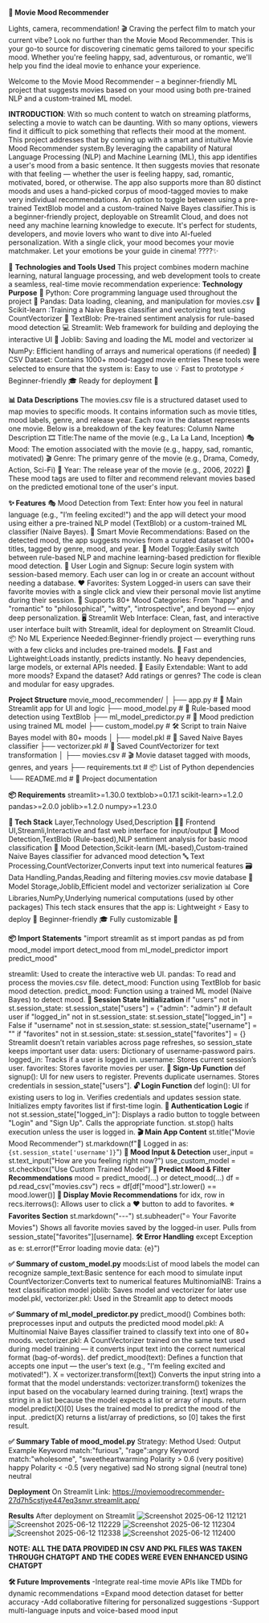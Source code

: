 **🎥 Movie Mood Recommender**

Lights, camera, recommendation! 🎬 Craving the perfect film to match your current vibe? Look no further than the Movie Mood Recommender. This is your go-to source for discovering cinematic gems tailored to your specific mood. Whether you're feeling happy, sad, adventurous, or romantic, we'll help you find the ideal movie to enhance your experience.

Welcome to the Movie Mood Recommender – a beginner-friendly ML project that suggests movies based on your mood using both pre-trained NLP and a custom-trained ML model.

**INTRODUCTION**:
With so much content to watch on streaming platforms, selecting a movie to watch can be daunting. With so many options, viewers find it difficult to pick something that reflects their mood at the moment. This project addresses that by coming up with a smart and intuitive Movie Mood Recommender system.By leveraging the capability of Natural Language Processing (NLP) and Machine Learning (ML), this app identifies a user's mood from a basic sentence. It then suggests movies that resonate with that feeling — whether the user is feeling happy, sad, romantic, motivated, bored, or otherwise. The app also supports more than 80 distinct moods and uses a hand-picked corpus of mood-tagged movies to make very individual recommendations. An option to toggle between using a pre-trained TextBlob model and a custom-trained Naive Bayes classifier.This is a beginner-friendly project, deployable on Streamlit Cloud, and does not need any machine learning knowledge to execute.
It's perfect for students, developers, and movie lovers who want to dive into AI-fueled personalization. With a single click, your mood becomes your movie matchmaker.
Let your emotions be your guide in cinema! ????️✨

🧠 **Technologies and Tools Used**
This project combines modern machine learning, natural language processing, and web development tools to create a seamless, real-time movie recommendation experience:
**Technology Purpose**
🐍 Python:	Core programming language used throughout the project
🧾 Pandas:	Data loading, cleaning, and manipulation for movies.csv
🔢 Scikit-learn	:Training a Naive Bayes classifier and vectorizing text using CountVectorizer
🧠 TextBlob: Pre-trained sentiment analysis for rule-based mood detection
💻 Streamlit: Web framework for building and deploying the interactive UI
💾 Joblib: Saving and loading the ML model and vectorizer
📊 NumPy: Efficient handling of arrays and numerical operations (if needed)
📁 CSV Dataset: Contains 1000+ mood-tagged movie entries
These tools were selected to ensure that the system is:
Easy to use 💡
Fast to prototype ⚡
Beginner-friendly 🎓
Ready for deployment 🚀

**📊 Data Descriptions**
The movies.csv file is a structured dataset used to map movies to specific moods. It contains information such as movie titles, mood labels, genre, and release year. Each row in the dataset represents one movie.
Below is a breakdown of the key features:
Column Name	Description
🎞 Title:The name of the movie (e.g., La La Land, Inception)
🎭 Mood: The emotion associated with the movie (e.g., happy, sad, romantic, motivated)
🎬 Genre: The primary genre of the movie (e.g., Drama, Comedy, Action, Sci-Fi)
📅 Year: The release year of the movie (e.g., 2006, 2022)
🧠 These mood tags are used to filter and recommend relevant movies based on the predicted emotional tone of the user's input.

**✨ Features**
🎭 Mood Detection from Text: Enter how you feel in natural language (e.g., "I’m feeling excited!") and the app will detect your mood using either a pre-trained NLP model (TextBlob) or a custom-trained ML classifier (Naive Bayes).
🍿 Smart Movie Recommendations: Based on the detected mood, the app suggests movies from a curated dataset of 1000+ titles, tagged by genre, mood, and year.
🔄 Model Toggle:Easily switch between rule-based NLP and machine learning-based prediction for flexible mood detection.
🔐 User Login and Signup: Secure login system with session-based memory. Each user can log in or create an account without needing a database.
❤️ Favorites: System Logged-in users can save their favorite movies with a single click and view their personal movie list anytime during their session.
🧠 Supports 80+ Mood Categories: From "happy" and "romantic" to "philosophical", "witty", "introspective", and beyond — enjoy deep personalization.
🖥 Streamlit Web Interface: Clean, fast, and interactive user interface built with Streamlit, ideal for deployment on Streamlit Cloud.
📦 No ML Experience Needed:Beginner-friendly project — everything runs with a few clicks and includes pre-trained models.
🚀 Fast and Lightweight:Loads instantly, predicts instantly. No heavy dependencies, large models, or external APIs needed.
🔧 Easily Extendable: Want to add more moods? Expand the dataset? Add ratings or genres? The code is clean and modular for easy upgrades.

**Project Structure**
movie_mood_recommender/
│
├── app.py                  # 🎯 Main Streamlit app for UI and logic
├── mood_model.py           # 🧠 Rule-based mood detection using TextBlob
├── ml_model_predictor.py   # 🤖 Mood prediction using trained ML model
├── custom_model.py         # 🛠️ Script to train Naive Bayes model with 80+ moods
│
├── model.pkl               # 🧾 Saved Naive Bayes classifier
├── vectorizer.pkl          # 🧾 Saved CountVectorizer for text transformation
│
├── movies.csv              # 🎬 Movie dataset tagged with moods, genres, and years
├── requirements.txt        # 📦 List of Python dependencies
└── README.md               # 📘 Project documentation


**📦 Requirements**
streamlit>=1.30.0
textblob>=0.17.1
scikit-learn>=1.2.0
pandas>=2.0.0
joblib>=1.2.0
numpy>=1.23.0


**🧠 Tech Stack**
Layer,Technology Used,Description
👨‍💻 Frontend UI,Streamli,Interactive and fast web interface for input/output
🧠 Mood Detection,TextBlob (Rule-based),NLP sentiment analysis for basic mood classification
🧠 Mood Detection,Scikit-learn (ML-based),Custom-trained Naive Bayes classifier for advanced mood detection
🔤 Text Processing,CountVectorizer,Converts input text into numerical features
🗃️ Data Handling,Pandas,Reading and filtering movies.csv movie database
💾 Model Storage,Joblib,Efficient model and vectorizer serialization
📊 Core Libraries,NumPy,Underlying numerical computations (used by other packages)
This tech stack ensures that the app is:
Lightweight ⚡
Easy to deploy 🚀
Beginner-friendly 🎓
Fully customizable 🔧

**📦 Import Statements**
"import streamlit as st
import pandas as pd
from mood_model import detect_mood
from ml_model_predictor import predict_mood"

streamlit: Used to create the interactive web UI.
pandas: To read and process the movies.csv file.
detect_mood: Function using TextBlob for basic mood detection.
predict_mood: Function using a trained ML model (Naive Bayes) to detect mood.
**🧠 Session State Initialization**
if "users" not in st.session_state:
    st.session_state["users"] = {"admin": "admin"}  # default user
if "logged_in" not in st.session_state:
    st.session_state["logged_in"] = False
if "username" not in st.session_state:
    st.session_state["username"] = ""
if "favorites" not in st.session_state:
    st.session_state["favorites"] = {}
Streamlit doesn’t retain variables across page refreshes, so session_state keeps important user data:
users: Dictionary of username-password pairs.
logged_in: Tracks if a user is logged in.
username: Stores current session’s user.
favorites: Stores favorite movies per user.
**🔐 Sign-Up Function**
def signup():
UI for new users to register.
Prevents duplicate usernames.
Stores credentials in session_state["users"].
**🔓 Login Function**
def login():
UI for existing users to log in.
Verifies credentials and updates session state.
Initializes empty favorites list if first-time login.
**🔑 Authentication Logic**
if not st.session_state["logged_in"]:
Displays a radio button to toggle between "Login" and "Sign Up".
Calls the appropriate function.
st.stop() halts execution unless the user is logged in.
**🎬 Main App Content**
st.title("Movie Mood Recommender")
st.markdown(f"👤 Logged in as: `{st.session_state['username']}`")
**💬 Mood Input & Detection**
user_input = st.text_input("How are you feeling right now?")
use_custom_model = st.checkbox("Use Custom Trained Model")
**🧠 Predict Mood & Filter Recommendations**
mood = predict_mood(...) or detect_mood(...)
df = pd.read_csv("movies.csv")
recs = df[df["mood"].str.lower() == mood.lower()]
**🎥 Display Movie Recommendations**
for idx, row in recs.iterrows():
Allows user to click a ❤️ button to add to favorites.
**⭐ Favorites Section**
st.markdown("---")
st.subheader("⭐ Your Favorite Movies")
Shows all favorite movies saved by the logged-in user.
Pulls from session_state["favorites"][username].
**🛠 Error Handling**
except Exception as e:
    st.error(f"Error loading movie data: {e}")

**✅ Summary of custom_model.py**
moods:List of mood labels the model can recognize
sample_text:Basic sentence for each mood to simulate input
CountVectorizer:Converts text to numerical features
MultinomialNB: Trains a text classification model
joblib: Saves model and vectorizer for later use
model.pkl, vectorizer.pkl: Used in the Streamlit app to detect moods

**✅ Summary of ml_model_predictor.py**
predict_mood()	Combines both: preprocesses input and outputs the predicted mood
model.pkl: A Multinomial Naive Bayes classifier trained to classify text into one of 80+ moods.
vectorizer.pkl: A CountVectorizer trained on the same text used during model training — it converts input text into the correct numerical format (bag-of-words).
def predict_mood(text):
Defines a function that accepts one input — the user's text (e.g., "I'm feeling excited and motivated!").
X = vectorizer.transform([text])
Converts the input string into a format that the model understands:
vectorizer.transform() tokenizes the input based on the vocabulary learned during training.
[text] wraps the string in a list because the model expects a list or array of inputs.
return model.predict(X)[0]
Uses the trained model to predict the mood of the input.
.predict(X) returns a list/array of predictions, so [0] takes the first result.

**✅ Summary Table of mood_model.py**
Strategy: Method Used: Output Example
Keyword match:"furious", "rage":angry
Keyword match:"wholesome", "sweetheartwarming
Polarity > 0.6	(very positive)	happy
Polarity < -0.5	(very negative)	sad
No strong signal (neutral tone)	neutral

**Deployment**
On Streamlit
Link: https://moviemoodrecommender-27d7h5cstjye447eq3snvr.streamlit.app/

**Results**
After deployment on Streamlit
![Screenshot 2025-06-12 112121](https://github.com/user-attachments/assets/4559238c-fc7b-4d74-aa85-2c3499dd176f)
![Screenshot 2025-06-12 112229](https://github.com/user-attachments/assets/38c21084-b9f6-4403-afa2-ec0946a68436)
![Screenshot 2025-06-12 112304](https://github.com/user-attachments/assets/5e337adb-21b2-4784-80ba-fd0fac0f585f)
![Screenshot 2025-06-12 112338](https://github.com/user-attachments/assets/90f06883-3f48-4f90-86b0-848e3724cbbb)
![Screenshot 2025-06-12 112400](https://github.com/user-attachments/assets/bd701e8d-e055-4c28-933d-242dfc73a17f)

**NOTE: ALL THE DATA PROVIDED IN CSV AND PKL FILES WAS TAKEN THROUGH CHATGPT AND THE CODES WERE EVEN ENHANCED USING CHATGPT**

**🛠 Future Improvements**
-Integrate real-time movie APIs like TMDb for dynamic recommendations 
=Expand mood detection dataset for better accuracy
-Add collaborative filtering for personalized suggestions
-Support multi-language inputs and voice-based mood input
